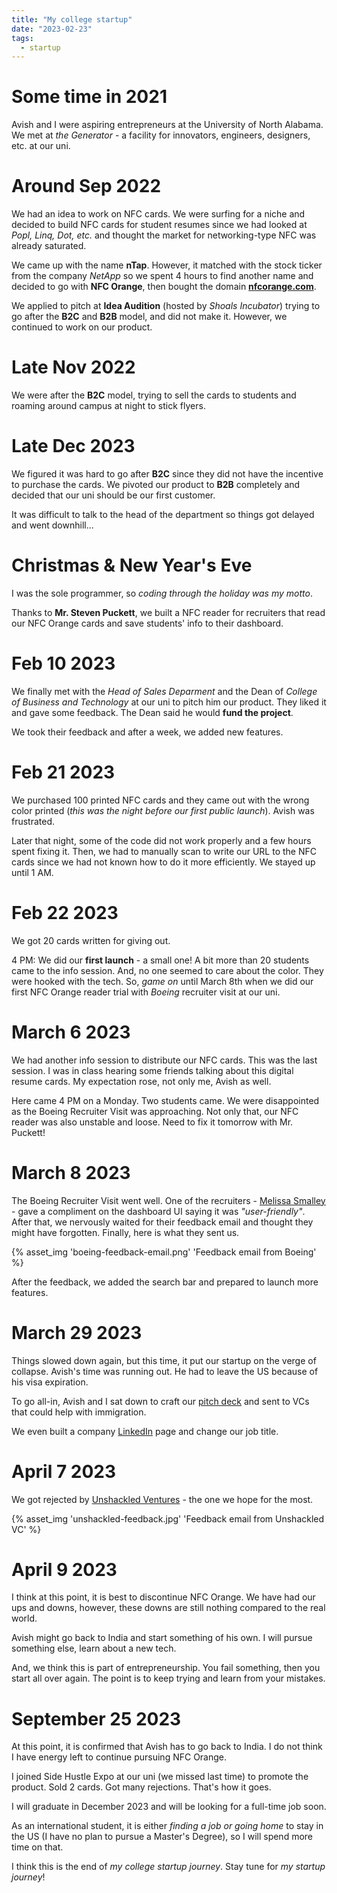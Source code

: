 ```yaml
---
title: "My college startup"
date: "2023-02-23"
tags:
  - startup
---
```


# Some time in 2021

Avish and I were aspiring entrepreneurs at the University of North Alabama. We met at _the Generator_ - a facility for innovators, engineers, designers, etc. at our uni.

<!-- excerpt -->

# Around Sep 2022

We had an idea to work on NFC cards. We were surfing for a niche and decided to build NFC cards for student resumes since we had looked at _Popl, Linq, Dot, etc._ and thought the market for networking-type NFC was already saturated.

We came up with the name **nTap**. However, it matched with the stock ticker from the company _NetApp_ so we spent 4 hours to find another name and decided to go with **NFC Orange**, then bought the domain **[nfcorange.com](https://www.nfcorange.com)**.

We applied to pitch at **Idea Audition** (hosted by _Shoals Incubator_) trying to go after the **B2C** and **B2B** model, and did not make it. However, we continued to work on our product.

# Late Nov 2022

We were after the **B2C** model, trying to sell the cards to students and roaming around campus at night to stick flyers.

# Late Dec 2023

We figured it was hard to go after **B2C** since they did not have the incentive to purchase the cards. We pivoted our product to **B2B** completely and decided that our uni should be our first customer.

It was difficult to talk to the head of the department so things got delayed and went downhill...

# Christmas & New Year's Eve

I was the sole programmer, so _coding through the holiday was my motto_.

Thanks to **Mr. Steven Puckett**, we built a NFC reader for recruiters that read our NFC Orange cards and save students' info to their dashboard.

# Feb 10 2023

We finally met with the _Head of Sales Deparment_ and the Dean of _College of Business and Technology_ at our uni to pitch him our product. They liked it and gave some feedback. The Dean said he would **fund the project**.

We took their feedback and after a week, we added new features.

# Feb 21 2023

We purchased 100 printed NFC cards and they came out with the wrong color printed (_this was the night before our first public launch_). Avish was frustrated.

Later that night, some of the code did not work properly and a few hours spent fixing it. Then, we had to manually scan to write our URL to the NFC cards since we had not known how to do it more efficiently. We stayed up until 1 AM.

# Feb 22 2023

We got 20 cards written for giving out.

4 PM: We did our **first launch** - a small one! A bit more than 20 students came to the info session. And, no one seemed to care about the color. They were hooked with the tech. So, _game on_ until March 8th when we did our first NFC Orange reader trial with _Boeing_ recruiter visit at our uni.

# March 6 2023

We had another info session to distribute our NFC cards. This was the last session. I was in class hearing some friends talking about this digital resume cards. My expectation rose, not only me, Avish as well.

Here came 4 PM on a Monday. Two students came. We were disappointed as the Boeing Recruiter Visit was approaching. Not only that, our NFC reader was also unstable and loose. Need to fix it tomorrow with Mr. Puckett!

# March 8 2023

The Boeing Recruiter Visit went well. One of the recruiters - [Melissa Smalley](https://www.linkedin.com/in/melissasmalley/) - gave a compliment on the dashboard UI saying it was _"user-friendly"_. After that, we nervously waited for their feedback email and thought they might have forgotten. Finally, here is what they sent us.

{% asset_img 'boeing-feedback-email.png' 'Feedback email from Boeing' %}

After the feedback, we added the search bar and prepared to launch more features.

# March 29 2023

Things slowed down again, but this time, it put our startup on the verge of collapse. Avish's time was running out. He had to leave the US because of his visa expiration.

To go all-in, Avish and I sat down to craft our [pitch deck](https://bafybeia24eowpghjnh6hti4sejs5crjn5umvbdxjbqes74aor4nzmodggm.ipfs.w3s.link/NFC%20Orange%20Pitch%20Deck.pdf) and sent to VCs that could help with immigration.

We even built a company [LinkedIn](https://www.linkedin.com/company/nfc-orange/) page and change our job title.

# April 7 2023

We got rejected by [Unshackled Ventures](https://www.unshackledvc.com/) - the one we hope for the most.

{% asset_img 'unshackled-feedback.jpg' 'Feedback email from Unshackled VC' %}

# April 9 2023

I think at this point, it is best to discontinue NFC Orange. We have had our ups and downs, however, these downs are still nothing compared to the real world.

Avish might go back to India and start something of his own. I will pursue something else, learn about a new tech.

And, we think this is part of entrepreneurship. You fail something, then you start all over again. The point is to keep trying and learn from your mistakes.

# September 25 2023

At this point, it is confirmed that Avish has to go back to India. I do not think I have energy left to continue pursuing NFC Orange.

I joined Side Hustle Expo at our uni (we missed last time) to promote the product. Sold 2 cards. Got many rejections. That's how it goes.

I will graduate in December 2023 and will be looking for a full-time job soon.

As an international student, it is either _finding a job or going home_ to stay in the US (I have no plan to pursue a Master's Degree), so I will spend more time on that.

I think this is the end of _my college startup journey_. Stay tune for _my startup journey_!
